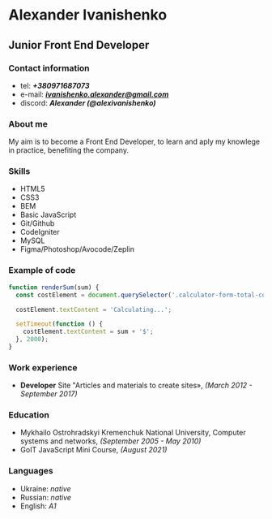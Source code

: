 # Alexander Ivanishenko
## Junior Front End Developer

### Contact information
- tel: _**+380971687073**_
- e-mail: _**ivanishenko.alexander@gmail.com**_
- discord: _**Alexander (@alexivanishenko)**_

### About me
My aim is to become a Front End Developer, to learn and aply my knowlege in practice, benefiting the company.

### Skills
- HTML5
- CSS3
- BEM
- Basic JavaScript
- Git/Github
- CodeIgniter
- MySQL
- Figma/Photoshop/Avocode/Zeplin

### Example of code
```javascript
function renderSum(sum) {
  const costElement = document.querySelector('.calculator-form-total-cost');

  costElement.textContent = 'Calculating...';

  setTimeout(function () {
    costElement.textContent = sum + '$';
  }, 2000);
}
```
### Work experience
- **Developer** Site "Articles and materials to create sites», *(March 2012 - September 2017)*

### Education
- Mykhailo Ostrohradskyi Kremenchuk National University, Computer systems and networks, *(September 2005 - May 2010)*
- GoIT JavaScript Mini Course, *(August 2021)*

### Languages
- Ukraine: _native_
- Russian: _native_
- English: _A1_
